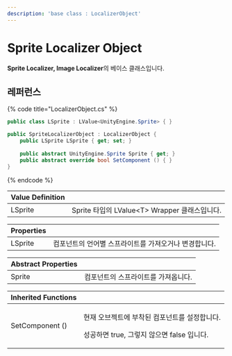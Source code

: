 ```yaml
---
description: 'base class : LocalizerObject'
---
```


# Sprite Localizer Object

**Sprite Localizer, Image Localizer**의 베이스 클래스입니다.

## 레퍼런스

{% code title="LocalizerObject.cs" %}
```csharp
public class LSprite : LValue<UnityEngine.Sprite> { }

public SpriteLocalizerObject : LocalizerObject {
    public LSprite LSprite { get; set; }
    
    public abstract UnityEngine.Sprite Sprite { get; }
    public abstract override bool SetComponent () { }
}
```
{% endcode %}

| Value Definition |  |
| :--- | :--- |
| LSprite | Sprite 타입의 LValue&lt;T&gt; Wrapper 클래스입니다. |

| **Properties** |  |
| :--- | :--- |
| LSprite | 컴포넌트의 언어별 스프라이트를 가져오거나 변경합니다. |

| Abstract Properties |  |
| :--- | :--- |
| Sprite | 컴포넌트의 스프라이트를 가져옵니다. |

<table>
  <thead>
    <tr>
      <th style="text-align:left">Inherited Functions</th>
      <th style="text-align:left"></th>
    </tr>
  </thead>
  <tbody>
    <tr>
      <td style="text-align:left">SetComponent ()</td>
      <td style="text-align:left">
        <p>&#xD604;&#xC7AC; &#xC624;&#xBE0C;&#xC81D;&#xD2B8;&#xC5D0; &#xBD80;&#xCC29;&#xB41C;
          &#xCEF4;&#xD3EC;&#xB10C;&#xD2B8;&#xB97C; &#xC124;&#xC815;&#xD569;&#xB2C8;&#xB2E4;.</p>
        <p>&#xC131;&#xACF5;&#xD558;&#xBA74; true, &#xADF8;&#xB807;&#xC9C0; &#xC54A;&#xC73C;&#xBA74;
          false &#xC785;&#xB2C8;&#xB2E4;.</p>
      </td>
    </tr>
  </tbody>
</table>



